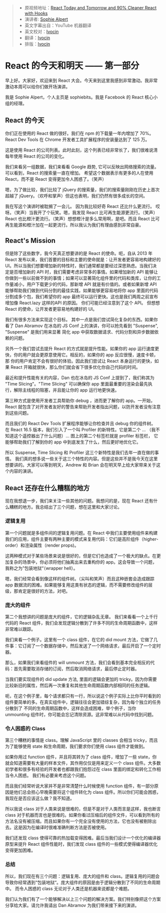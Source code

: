 > * 原视频地址：[React Today and Tomorrow and 90% Cleaner React with Hooks](https://youtu.be/dpw9EHDh2bM)
> * 演讲者:  [Sophie Alpert](https://mobile.twitter.com/sophiebits)
> * 英文字幕出自：YouTube 机器翻译
> * 英文校对：[Ivocin](https://github.com/Ivocin)
> * 翻译：[Ivocin](https://github.com/Ivocin)
> * 排版：[Ivocin](https://github.com/Ivocin)



# React 的今天和明天 —— 第一部分

早上好。大家好，欢迎来到 React 大会。今天来到这里我感到非常激动。我非常激动本周可以给你们做开场演讲。

我是 Sophie Alpert，个人主页是 sophiebits。我是 Facebook 的 React 核心小组的经理。

## React 的今天


你们正在使用的 React 做的很好。我们在 npm 的下载量一年内增加了 70%。 React Dev Tools 在 Chrome 开发者工具扩展程序的安装量达到了 125 万。

这是使用 React 的公司列表。此时此刻，这个列表已经非常长了，我们很难说清每年使用 React 的公司的变化。

我们来看另一组数据，我们来看看 Google 趋势, 它可以反映出网络搜索的流量。可以看到，React 的搜索量一直在增加。 希望这个数据表示有更多的人在使用 React，而不是 React 变得更加令人困惑了。（笑声）

嗯，为了做比较，我们比较了 jQuery 的搜索量，我们的搜索量刚刚在历史上首次超越了 jQuery。（欢呼和掌声）但这也表明，我们仍然有很多成长的空间。

我在写这个演讲时被耽搁了一会儿。 因为我比较好奇 React 还比什么更流行。 哎呀。（笑声）当我开了个玩笑。嗯，我发现 React 比可再生能源更流行。（笑声）React 也比橙汁更流行。（笑声）想想橙汁是多么常用啊，是吧。而且 React 比可再生能源和橙汁加在一起更流行。所以我认为我们有理由感到非常自豪。


## React's Mission

但是除了这些数字，我今天真正想要讲的是 React 的使命。呃，自从 2013 年 React 发布以来，我们首要的目标和主要的使命就是：让开发者更容易地构建好的 UI。所以当我们想要增加新的特性时，我们通常都是要经过深思熟虑。当我们决定是否增加新的 API 时，我们需要考虑非常多的事情。如果增加新的 API 能够让你做到一些以前做不到的事情；如果可以显著简化组件里的代码和类库，让你的工作量减小，用户下载更少的代码，那新增 API 就是有价值的。或者如果新增 API 能够帮助我们做到代码分割的最佳实践，如果能够更容易地将你 app 里面的代码分割成多个包，我们希望你的 app 最终可以运行更快。这也是我们两周之前宣布增加像 React.lazy 这样的API 的原因。 你们可能已经注意到了这个 API。 但想想 React 的使命，让开发者更容易地构建好的 UI。

我们有很多方法来实现这个目标。 其中一点是我们尝试简化复杂的东西。如果你看了 Dan Abramov 在冰岛的 JS Conf 上的演讲，你可以抢先看到 "Suspense",  "Suspense" 是我们用来显著 简化 app 中获取数据请求、代码分割和异步数据依赖的问题。 

另外一个我们尝试去提升 React 的方式就是提升性能。如果你的 app 运行速度更快，你的用户就会更原意使用它。相反的，如果你的 app 反应很慢，速度卡顿，那
你的用户肯定不会有很好的体验。因此我们尝试让 React 本身运行的更快，如果 React 开箱就很快，那么你们就会省下很多优化你自己代码的时间。

最近和提升性能有关的内容，Dan 也在冰岛的 JS Conf 上提到了，我们称其为 "Time Slicing"。"Time Slicing" 可以确保你 app 里面最重要的渲染会最先执行，解除主线程的阻塞，并且能让你的 app 运行地更快速。 

第三种方式是使用开发者工具帮助你 debug ，进而更了解你的 app。一开始，React 就包含了对开发者友好的警告来帮助开发者指出问题，以防开发者没有注意到这些问题。

而且我们的 React Dev Tools 扩展程序能够让你检查并且 debug 你的组件树。 在 React 16.5 版本，我们引入了一个叫 Profiler 的新特性。它是第二个 ... （我不知道这个遥控器出了什么问题）... 图上的第二个标签栏就是 profiler 标签栏， 它能够帮助我们了解到你的 app 中到底发生了什么，然后更好地优化它。

所以 Suspense, Time Slicing 和 Profiler 这三个新特性是我们去年一直在做的事情。 我们真的想多说一些关于这三个特性的内容。但是这些并不是我今天在这里想要讲的。大家可以等到明天，Andrew 和 Brian 会在明天早上给大家带来关于这个内容的演讲。


## React 还存在什么糟糕的地方

现在我想退一步，我们来关注一些其他的问题。我想问的是，现在 React 还有什么糟糕的地方。我总结出了三个问题，想在这里和大家讨论。

### 逻辑复用

第一个问题就是多组件间的逻辑复用问题。在 React 中我们主要使用组件来构建我们的应用，组件主要有两种主要的模式来复用代码：它们是高阶组件（higher-order）和渲染属性（render props)。

这两种模式对于某些场景来说是很好的，但是它们也造成了一个极大的缺点。在更加复杂的场景中，你必须将他们抽离出来去重构你的 app。这会导致一个问题，我称之为”包装地狱“（wrapper hell）。

嗯，我们经常会看到像这样的组件树。（尖叫和笑声）而且这种嵌套会造成跟踪 app 数据流的困难。如果能够复用这类有状态的逻辑，而不需要修改组件的层级，那肯定是很好的方法，对吧。

### 庞大的组件

第二个我想讲的问题是庞大的组件，它的逻辑杂乱无章。 我们来看看一个上千行代码的 React 组件，我们会发现逻辑分散到了许多不同的生命周期函数中，这样非常难以跟踪。

我们来看一个例子。这里有一个 class 组件，在它的 did mount 方法，它做了几件事：它订阅了一个数据存储中，然后发送了一个网络请求，最后开启了一个定时器。

那么，如果我们来看组件的 will unmount 方法，我们会看到基本完全相反的代码：首先需要取消存储的订阅，然后取消网络请求，最后停止定时器。

当我们要实现组件的 did update 方法, 里面的逻辑会更加的 tricky。因为你需要比较新旧的属性，然后再一次重复和其他生命周期函数内部相同的任务逻辑。

呃，在这个例子里，每个请求都只有一行，所以说这个例子实际上比你平时看到的组件要简单的多。在真实组件中，逻辑往往会更加错综复杂，因为每个独立的任务分散到了
不同的生命周期函数中，这样会造成困难，举个例子，当你 unmounting 组件时，你可能会忘记清除资源。这非常难以从代码中找到问题。 

### 令人困惑的 Class

第三个糟糕的事情是 class。理解 JavaScript 里的 classes 会相当 tricky，而且为了能够使用 state 和生命周期，我们要求你们使用 class 组件才能做到。

如果你用过 function 组件，并且将其转为了 class 组件，增加了一些 state，你就会知道需要有大量的样本文件，其作用仅仅是用来定义一个 class 组件。大多数初学者和很多有经验的开发者也都跟我们抱怨过在 class 里面的绑定和转化工作相当令人困惑。 我们有必要来考虑这个问题。

而且我们经常听说大家并不是非常清楚什么时候使用 function 组件，有一部分原因是他们总会担心早晚需要将这个组件转化为 class 组件。所以你们可能会困惑，
我现在是否应该这么做？我不知道。

所以我说 class 对于人类来说是很难的，但是不是对于人类而言是这样，我也断言 class 对于机器而言也是很难的。如果你看过压缩后的组件文件，可以看到所有的
方法名没有被压缩。而且如果你有一个完全没有使用的方法，它也没有被剔除出去。这是因为在编译时很难准确判断方法是否被使用。

我们还发现 class 使得可靠的热加载变得困难。最后当我们设计一个优化的编译器原型来提升 React 组件性能时，我们发现 class 组件的一些模式使得编译器优化变得更加困难。

### 总结

所以，我们现在有三个问题：逻辑复用、庞大的组件和 class。逻辑复用的问题会导致你经常遇到“包装地狱“。庞大组件的原因是由于逻辑分散到了不同的生命周期中。
而令人困惑的 class 无论对于人类还是机器来说都是个难题。 

我们认为我们有了一个能够解决以上三个问题的解决方案。我们特别像把这个方案分享给大家。请允许我请出 Dan Abramov 为我们带来接下来的演讲。
